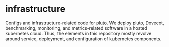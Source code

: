 # infrastructure

Configs and infrastructure-related code for [pluto](https://github.com/go-pluto/pluto). We deploy pluto, Dovecot, benchmarking, monitoring, and metrics-related software in a hosted kubernetes cloud. Thus, the elements in this repository mostly revolve around service, deployment, and configuration of kubernetes components.
